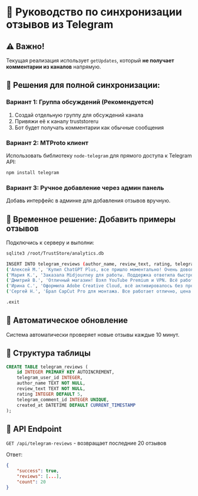 # 📱 Руководство по синхронизации отзывов из Telegram

## ⚠️ Важно!

Текущая реализация использует `getUpdates`, который **не получает комментарии из каналов** напрямую.

## 🔧 Решения для полной синхронизации:

### Вариант 1: Группа обсуждений (Рекомендуется)
1. Создай отдельную группу для обсуждений канала
2. Привяжи её к каналу truststoreru
3. Бот будет получать комментарии как обычные сообщения

### Вариант 2: MTProto клиент
Использовать библиотеку `node-telegram` для прямого доступа к Telegram API:
```bash
npm install telegram
```

### Вариант 3: Ручное добавление через админ панель
Добавь интерфейс в админке для добавления отзывов вручную.

## 📝 Временное решение: Добавить примеры отзывов

Подключись к серверу и выполни:

```bash
sqlite3 /root/TrustStore/analytics.db

INSERT INTO telegram_reviews (author_name, review_text, rating, telegram_comment_id) VALUES 
('Алексей М.', 'Купил ChatGPT Plus, все пришло моментально! Очень доволен качеством обслуживания и скоростью. Рекомендую всем! 🔥', 5, 1001),
('Мария К.', 'Заказала Midjourney для работы. Поддержка ответила быстро, все активировали за минуту. Цены адекватные, буду брать еще! 💜', 5, 1002),
('Дмитрий В.', 'Отличный магазин! Взял YouTube Premium и VPN. Всё работает, никаких проблем. Спасибо за честный сервис! 👍', 5, 1003),
('Ирина С.', 'Оформила Adobe Creative Cloud, всё активировалось без проблем. Работаю в Photoshop и Illustrator каждый день. Супер! 🎨', 5, 1004),
('Сергей Н.', 'Брал CapCut Pro для монтажа. Все работает отлично, цена огонь! Поддержка помогла с активацией. Очень доволен! ⚡', 5, 1005);

.exit
```

## 🔄 Автоматическое обновление

Система автоматически проверяет новые отзывы каждые 10 минут.

## 🎯 Структура таблицы

```sql
CREATE TABLE telegram_reviews (
    id INTEGER PRIMARY KEY AUTOINCREMENT,
    telegram_user_id INTEGER,
    author_name TEXT NOT NULL,
    review_text TEXT NOT NULL,
    rating INTEGER DEFAULT 5,
    telegram_comment_id INTEGER UNIQUE,
    created_at DATETIME DEFAULT CURRENT_TIMESTAMP
);
```

## 🚀 API Endpoint

`GET /api/telegram-reviews` - возвращает последние 20 отзывов

Ответ:
```json
{
    "success": true,
    "reviews": [...],
    "count": 20
}
```

